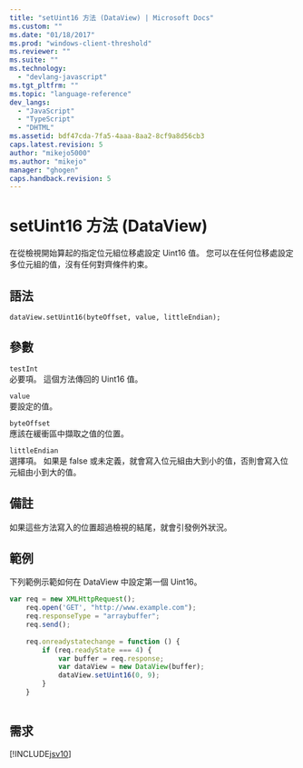 ```yaml
---
title: "setUint16 方法 (DataView) | Microsoft Docs"
ms.custom: ""
ms.date: "01/18/2017"
ms.prod: "windows-client-threshold"
ms.reviewer: ""
ms.suite: ""
ms.technology: 
  - "devlang-javascript"
ms.tgt_pltfrm: ""
ms.topic: "language-reference"
dev_langs: 
  - "JavaScript"
  - "TypeScript"
  - "DHTML"
ms.assetid: bdf47cda-7fa5-4aaa-8aa2-8cf9a8d56cb3
caps.latest.revision: 5
author: "mikejo5000"
ms.author: "mikejo"
manager: "ghogen"
caps.handback.revision: 5
---
```

# setUint16 方法 (DataView)
在從檢視開始算起的指定位元組位移處設定 Uint16 值。  您可以在任何位移處設定多位元組的值，沒有任何對齊條件約束。  
  
## 語法  
  
```  
dataView.setUint16(byteOffset, value, littleEndian);   
```  
  
## 參數  
 `testInt`  
 必要項。  這個方法傳回的 Uint16 值。  
  
 `value`  
 要設定的值。  
  
 `byteOffset`  
 應該在緩衝區中擷取之值的位置。  
  
 `littleEndian`  
 選擇項。  如果是 false 或未定義，就會寫入位元組由大到小的值，否則會寫入位元組由小到大的值。  
  
## 備註  
 如果這些方法寫入的位置超過檢視的結尾，就會引發例外狀況。  
  
## 範例  
 下列範例示範如何在 DataView 中設定第一個 Uint16。  
  
```javascript  
var req = new XMLHttpRequest();  
    req.open('GET', "http://www.example.com");  
    req.responseType = "arraybuffer";  
    req.send();  
  
    req.onreadystatechange = function () {  
        if (req.readyState === 4) {  
            var buffer = req.response;  
            var dataView = new DataView(buffer);  
            dataView.setUint16(0, 9);  
        }  
    }  
  
```  
  
## 需求  
 [!INCLUDE[jsv10](../../javascript/reference/includes/jsv10-md.md)]